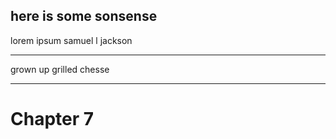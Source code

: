 here is some sonsense
---

lorem ipsum samuel l jackson

---

grown up grilled chesse

---
# Chapter 7
